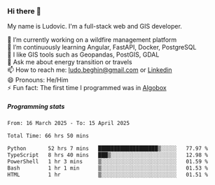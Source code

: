 ### Hi there 👋

My name is Ludovic. I'm a full-stack web and GIS developer.

 🔭 I’m currently working on a wildfire management platform<br/>
 🌱 I’m continuously learning Angular, FastAPI, Docker, PostgreSQL<br/>
 👯 I like GIS tools such as Geopandas, PostGIS, GDAL<br/>
 💬 Ask me about energy transition or travels<br/>
 📫 How to reach me: ludo.beghin@gmail.com or [Linkedin](https://www.linkedin.com/in/ludovic-beghin/)<br/>
 😄 Pronouns: He/Him<br/>
 ⚡ Fun fact: The first time I programmed was in [Algobox](https://fr.wikipedia.org/wiki/Algobox)<br/>

##### Programming stats
<!--START_SECTION:waka-->

```txt
From: 16 March 2025 - To: 15 April 2025

Total Time: 66 hrs 50 mins

Python       52 hrs 7 mins   ███████████████████▒░░░░░   77.97 %
TypeScript   8 hrs 40 mins   ███▒░░░░░░░░░░░░░░░░░░░░░   12.98 %
PowerShell   1 hr 3 mins     ▒░░░░░░░░░░░░░░░░░░░░░░░░   01.59 %
Bash         1 hr 1 min      ▒░░░░░░░░░░░░░░░░░░░░░░░░   01.53 %
HTML         1 hr            ▒░░░░░░░░░░░░░░░░░░░░░░░░   01.51 %
```

<!--END_SECTION:waka-->

